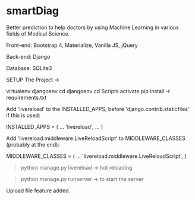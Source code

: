 # smartDiag
Better prediction to help doctors by using Machine Learning in various fields of Medical Science.

Front-end:
Bootstrap 4,
Materialize,
Vanilla JS,
jQuery

Back-end:
Django

Database:
SQLite3




SETUP The Project ->

virtualenv djangoenv
cd djangoenv
cd Scripts
activate
pip install -r requirements.txt




Add 'livereload' to the INSTALLED_APPS, before 'django.contrib.staticfiles' if this is used:

INSTALLED_APPS = (
    ...
    'livereload',
    ...
)

Add 'livereload.middleware.LiveReloadScript' to MIDDLEWARE_CLASSES (probably at the end):

MIDDLEWARE_CLASSES = (
    ...
    'livereload.middleware.LiveReloadScript',
)

> python manage.py livereload  -> hot reloading

> python manage.py runserver  -> to start the server

Upload file feature added.
